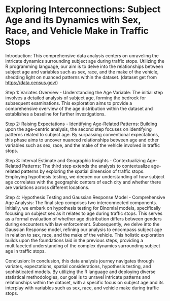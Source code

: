 # Exploring Interconnections: Subject Age and its Dynamics with Sex, Race, and Vehicle Make in Traffic Stops

Introduction:
This comprehensive data analysis centers on unraveling the intricate dynamics surrounding subject age during traffic stops. Utilizing the R programming language, our aim is to delve into the relationships between subject age and variables such as sex, race, and the make of the vehicle, shedding light on nuanced patterns within the dataset.
(dataset get from https://data.census.gov/)

Step 1: Variates Overview - Understanding the Age Variable:
The initial step involves a detailed analysis of subject age, forming the bedrock for subsequent examinations. This exploration aims to provide a comprehensive overview of the age distribution within the dataset and establishes a baseline for further investigations.

Step 2: Raising Expectations - Identifying Age-Related Patterns:
Building upon the age-centric analysis, the second step focuses on identifying patterns related to subject age. By surpassing conventional expectations, this phase aims to uncover nuanced relationships between age and other variables such as sex, race, and the make of the vehicle involved in traffic stops.

Step 3: Interval Estimate and Geographic Insights - Contextualizing Age-Related Patterns:
The third step extends the analysis to contextualize age-related patterns by exploring the spatial dimension of traffic stops. Employing hypothesis testing, we deepen our understanding of how subject age correlates with the geographic centers of each city and whether there are variations across different locations.

Step 4: Hypothesis Testing and Gaussian Response Model - Comprehensive Age Analysis:
The final step comprises two interconnected components. Initially, we embark on hypothesis testing for Binomial models, specifically focusing on subject sex as it relates to age during traffic stops. This serves as a formal evaluation of whether age distribution differs between genders during encounters with law enforcement. Subsequently, we delve into the Gaussian Response model, refining our analysis to encompass subject age in relation to sex, race, and the make of the vehicle. This holistic exploration builds upon the foundations laid in the previous steps, providing a multifaceted understanding of the complex dynamics surrounding subject age in traffic stops.

Conclusion:
In conclusion, this data analysis journey navigates through variates, expectations, spatial considerations, hypothesis testing, and sophisticated models. By utilizing the R language and deploying diverse statistical methodologies, our goal is to unravel intricate patterns and relationships within the dataset, with a specific focus on subject age and its interplay with variables such as sex, race, and vehicle make during traffic stops.






